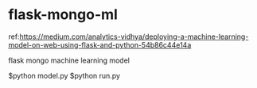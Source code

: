 # flask-mongo-ml

ref:https://medium.com/analytics-vidhya/deploying-a-machine-learning-model-on-web-using-flask-and-python-54b86c44e14a

flask
mongo
machine learning model

$python model.py
$python run.py
